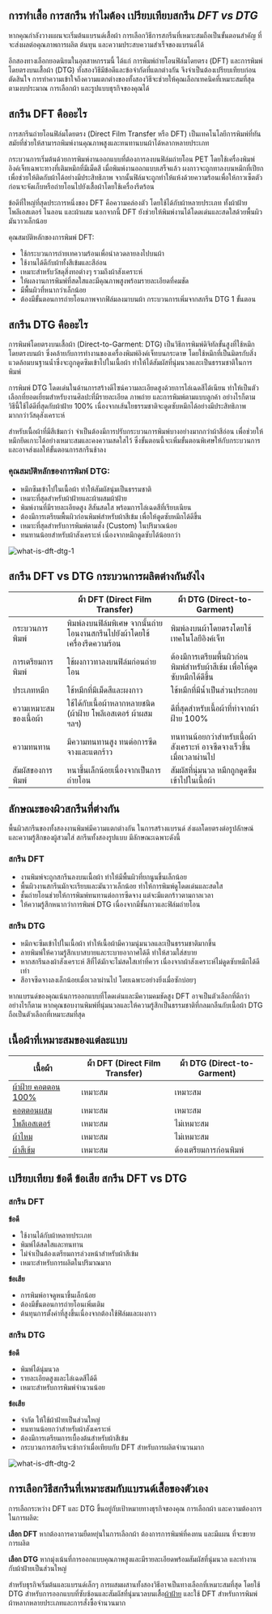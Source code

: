 ## **การทำเสื้อ การสกรีน ทำไมต้อง เปรียบเทียบสกรีน _DFT vs DTG_**

หากคุณกำลังวางแผนจะเริ่มต้นแบรนด์เสื้อผ้า การเลือกวิธีการสกรีนที่เหมาะสมถือเป็นขั้นตอนสำคัญ ที่จะส่งผลต่อคุณภาพการผลิต ต้นทุน และความประสบความสำเร็จของแบรนด์ได้

อีกสองทางเลือกยอดนิยมในอุตสาหกรรมนี้ ได้แก่ การพิมพ์ถ่ายโอนฟิล์มโดยตรง (DFT) และการพิมพ์โดยตรงบนเสื้อผ้า (DTG) ทั้งสองวิธีมีข้อดีและข้อจำกัดที่แตกต่างกัน จึงจำเป็นต้องเปรียบเทียบก่อนตัดสินใจ การทำความเข้าใจถึงความแตกต่างของทั้งสองวิธีจะช่วยให้คุณเลือกเทคนิคที่เหมาะสมที่สุดตามงบประมาณ การเลือกผ้า และรูปแบบธุรกิจของคุณได้

## **สกรีน DFT คืออะไร**

การสกรีนถ่ายโอนฟิล์มโดยตรง (Direct Film Transfer หรือ DFT) เป็นเทคโนโลยีการพิมพ์ที่ทันสมัยที่ช่วยให้สามารถพิมพ์งานคุณภาพสูงและทนทานบนผ้าได้หลากหลายประเภท

กระบวนการเริ่มต้นด้วยการพิมพ์งานออกแบบที่ต้องการลงบนฟิล์มถ่ายโอน PET โดยใช้เครื่องพิมพ์อิงค์เจ็ทเฉพาะทางที่เติมหมึกที่มีเม็ดสี เมื่อพิมพ์งานออกแบบเสร็จแล้ว ผงกาวจะถูกทาลงบนหมึกที่เปียกเพื่อช่วยให้ติดกับผ้าได้อย่างมีประสิทธิภาพ จากนั้นฟิล์มจะถูกทำให้แห้งด้วยความร้อนเพื่อให้กาวเซ็ตตัวก่อนจะจัดเก็บหรือถ่ายโอนไปยังเสื้อผ้าโดยใช้เครื่องรีดร้อน

ข้อดีที่ใหญ่ที่สุดประการหนึ่งของ DFT คือความคล่องตัว โดยใช้ได้กับผ้าหลายประเภท ทั้งผ้าฝ้าย โพลีเอสเตอร์ ไนลอน และผ้าผสม นอกจากนี้ DFT ยังช่วยให้พิมพ์งานได้โดดเด่นและสดใสด้วยพื้นผิวมันวาวเล็กน้อย

คุณสมบัติหลักของการพิมพ์ DFT:

- ใช้กระบวนการถ่ายเทความร้อนเพื่อนำลวดลายลงไปบนผ้า
- ใช้งานได้ดีกับผ้าทั้งสีเข้มและสีอ่อน
- เหมาะสำหรับวัสดุสิ่งทอต่างๆ รวมถึงผ้าสังเคราะห์
- ให้ผลงานการพิมพ์ที่สดใสและมีคุณภาพสูงพร้อมรายละเอียดที่คมชัด
- มีพื้นผิวที่หนากว่าเล็กน้อย
- ต้องมีขั้นตอนการถ่ายโอนภาพจากฟิล์มลงมาบนผ้า กระบวนการเพิ่มจากสกรีน DTG 1 ขั้นตอน

## **สกรีน DTG คืออะไร**

การพิมพ์โดยตรงบนเสื้อผ้า (Direct-to-Garment: DTG) เป็นวิธีการพิมพ์ดิจิทัลขั้นสูงที่ใช้หมึกโดยตรงบนผ้า ซึ่งคล้ายกับการทำงานของเครื่องพิมพ์อิงค์เจ็ทบนกระดาษ โดยใช้หมึกที่เป็นมิตรกับสิ่งแวดล้อมบนฐานน้ำซึ่งจะถูกดูดซึมเข้าไปในเนื้อผ้า ทำให้ได้สัมผัสที่นุ่มนวลและเป็นธรรมชาติในการพิมพ์

การพิมพ์ DTG โดดเด่นในด้านการสร้างดีไซน์ความละเอียดสูงด้วยการไล่เฉดสีได้เนียน ทำให้เป็นตัวเลือกที่ยอดเยี่ยมสำหรับงานศิลปะที่มีรายละเอียด ภาพถ่าย และการพิมพ์ตามแบบลูกค้า อย่างไรก็ตาม วิธีนี้ใช้ได้ดีที่สุดกับผ้าฝ้าย 100% เนื่องจากเส้นใยธรรมชาติจะดูดซับหมึกได้อย่างมีประสิทธิภาพมากกว่าวัสดุสังเคราะห์

สำหรับเนื้อผ้าที่มีสีเข้มกว่า จำเป็นต้องมีการปรับกระบวนการพิมพ์บางอย่างมากกว่าผ้าสีอ่อน เพื่อช่วยให้หมึกยึดเกาะได้อย่างเหมาะสมและคงความสดใสไว้ ซึ่งขั้นตอนนี้จะเพิ่มขั้นตอนพิเศษให้กับกระบวนการและอาจส่งผลให้ขั้นตอนการสกรีนช้าลง

### **คุณสมบัติหลักของการพิมพ์ DTG:**

- หมึกซึมเข้าไปในเนื้อผ้า ทำให้สัมผัสนุ่มเป็นธรรมชาติ
- เหมาะที่สุดสำหรับผ้าฝ้ายและผ้าผสมผ้าฝ้าย
- พิมพ์งานที่มีรายละเอียดสูง สีสันสดใส พร้อมการไล่เฉดสีที่เรียบเนียน
- ต้องมีการเตรียมพื้นผิวก่อนพิมพ์สำหรับผ้าสีเข้ม เพื่อให้ดูดซับหมึกได้ดีขึ้น
- เหมาะที่สุดสำหรับการพิมพ์ตามสั่ง (Custom) ในปริมาณน้อย
- ทนทานน้อยสำหรับผ้าสังเคราะห์ เนื่องจากหมึกดูดซับได้น้อยกว่า

![what-is-dft-dtg-1](/blog/what-is-dft-dtg-1.jpg)

## **สกรีน DFT vs DTG กระบวนการผลิตต่างกันยังไง**

|                        | ผ้า DFT (Direct Film Transfer)                                             | ผ้า DTG (Direct-to-Garment)                                                |
| ---------------------- | -------------------------------------------------------------------------- | -------------------------------------------------------------------------- |
| กระบวนการพิมพ์         | พิมพ์ลงบนฟิล์มพิเศษ จากนั้นถ่ายโอนงานสกรีนไปยังผ้าโดยใช้เครื่องรีดความร้อน | พิมพ์ลงบนผ้าโดยตรงโดยใช้เทคโนโลยีอิงค์เจ็ท                                 |
| การเตรียมการพิมพ์      | ใช้ผงกาวทาลงบนฟิล์มก่อนถ่ายโอน                                             | ต้องมีการเตรียมพื้นผิวก่อนพิมพ์สำหรับผ้าสีเข้ม เพื่อให้ดูดซับหมึกได้ดีขึ้น |
| ประเภทหมึก             | ใช้หมึกที่มีเม็ดสีและผงกาว                                                 | ใช้หมึกที่มีน้ำเป็นส่วนประกอบ                                              |
| ความเหมาะสมของเนื้อผ้า | ใช้ได้กับเนื้อผ้าหลากหลายชนิด (ผ้าฝ้าย โพลีเอสเตอร์ ผ้าผสม ฯลฯ)            | ดีที่สุดสำหรับเนื้อผ้าที่ทำจากผ้าฝ้าย 100%                                 |
| ความทนทาน              | มีความทนทานสูง ทนต่อการซีดจางและแตกร้าว                                    | ทนทานน้อยกว่าสำหรับเนื้อผ้าสังเคราะห์ อาจซีดจางเร็วขึ้นเมื่อเวลาผ่านไป     |
| สัมผัสของการพิมพ์      | หนาขึ้นเล็กน้อยเนื่องจากเป็นการถ่ายโอน                                     | สัมผัสที่นุ่มนวล หมึกถูกดูดซึมเข้าไปในเนื้อผ้า                             |

## **ลักษณะของผิวสกรีนที่ต่างกัน**

พื้นผิวสกรีนของทั้งสองงานพิมพ์มีความแตกต่างกัน ในการสร้างแบรนด์ ส่งผลโดยตรงต่อรูปลักษณ์และความรู้สึกของผู้สวมใส่ สกรีนทั้งสองรูปแบบ มีลักษณะเฉพาะดังนี้

### **สกรีน DFT**

- งานพิมพ์จะถูกสกรีนลงบนเนื้อผ้า ทำให้มีพื้นผิวที่ยกนูนขึ้นเล็กน้อย
- พื้นผิวงานสกรีนมักจะเรียบและมันวาวเล็กน้อย ทำให้การพิมพ์ดูโดดเด่นและสดใส
- ชั้นถ่ายโอนช่วยให้การพิมพ์ทนทานต่อการซีดจาง แต่จะมีแตกร้าวตามกาลเวลา
- ให้ความรู้สึกหนากว่าการพิมพ์ DTG เนื่องจากมีชั้นกาวและฟิล์มถ่ายโอน

### **สกรีน DTG**

- หมึกจะซึมเข้าไปในเนื้อผ้า ทำให้เนื้อผ้ามีความนุ่มนวลและเป็นธรรมชาติมากขึ้น
- ลายพิมพ์ให้ความรู้สึกเบาสบายและระบายอากาศได้ดี ทำให้สวมใส่สบาย
- หากสกรีนลงผ้าสังเคราะห์ สีที่ได้มักจะไม่สดใสเท่าที่ควร เนื่องจากผ้าสังเคราะห์ไม่ดูดซับหมึกได้ดีเท่า
- สีอาจซีดจางลงเล็กน้อยเมื่อเวลาผ่านไป โดยเฉพาะอย่างยิ่งเมื่อซักบ่อยๆ

หากแบรนด์ของคุณเน้นการออกแบบที่โดดเด่นและมีความคมชัดสูง DFT อาจเป็นตัวเลือกที่ดีกว่า อย่างไรก็ตาม หากคุณชอบงานพิมพ์ที่นุ่มนวลและให้ความรู้สึกเป็นธรรมชาติที่กลมกลืนกับเนื้อผ้า DTG ถือเป็นตัวเลือกที่เหมาะสมที่สุด

## **เนื้อผ้าที่เหมาะสมของแต่ละแบบ**

| **เนื้อผ้า**                                                                                                                                   | **ผ้า DFT (Direct Film Transfer)** | **ผ้า DTG (Direct-to-Garment)** |
| ---------------------------------------------------------------------------------------------------------------------------------------------- | ---------------------------------- | ------------------------------- |
| [ผ้าฝ้าย คอตตอน 100%](how-many-grades-of-cotton-are-there)                                                                                     | เหมาะสม                            | เหมาะสม                         |
| [คอตตอนผสม](what-is-cotton)                                                                                                                    | เหมาะสม                            | เหมาะสม                         |
| [โพลีเอสเตอร์](https://www.ruedee.com/th/fabric/polyester/#google_vignette)                                                                    | เหมาะสม                            | ไม่เหมาะสม                      |
| [ผ้าไหม](https://th.wikipedia.org/wiki/%E0%B8%9C%E0%B9%89%E0%B8%B2%E0%B9%84%E0%B8%AB%E0%B8%A1%E0%B9%84%E0%B8%97%E0%B8%A2)                      | เหมาะสม                            | ไม่เหมาะสม                      |
| [ผ้าสีเข้ม](https://www.electrolux.co.th/blog/how-to-wash-coloured-clothes/?srsltid=AfmBOoq_OEFuTTKeXujiSwSa_Pzp-S2LnmXB1gmkOpG3yugdjjCHL7JN) | เหมาะสม                            | ต้องเตรียมการก่อนพิมพ์          |


## **เปรียบเทียบ ข้อดี ข้อเสีย สกรีน DFT vs DTG**

### **สกรีน DFT**

**ข้อดี**

- ใช้งานได้กับผ้าหลายประเภท
- พิมพ์ได้สดใสและทนทาน
- ไม่จำเป็นต้องเตรียมการล่วงหน้าสำหรับผ้าสีเข้ม
- เหมาะสำหรับการผลิตในปริมาณมาก

**ข้อเสีย**

- การพิมพ์อาจดูหนาขึ้นเล็กน้อย
- ต้องมีขั้นตอนการถ่ายโอนเพิ่มเติม
- ต้นทุนการตั้งค่าที่สูงขึ้นเนื่องจากต้องใช้ฟิล์มและผงกาว

### **สกรีน DTG**

**ข้อดี**

- พิมพ์ได้นุ่มนวล 
- รายละเอียดสูงและไล่เฉดสีได้ดี
- เหมาะสำหรับการพิมพ์จำนวนน้อย

**ข้อเสีย**

- จำกัด ให้ใช้ผ้าฝ้ายเป็นส่วนใหญ่
- ทนทานน้อยกว่าสำหรับผ้าสังเคราะห์
- ต้องมีการเตรียมการเบื้องต้นสำหรับผ้าสีเข้ม
- กระบวนการสกรีนจะช้ากว่าเมื่อเทียบกับ DFT สำหรับการผลิตจำนวนมาก

![what-is-dft-dtg-2](/blog/what-is-dft-dtg-2.jpg)

## **การเลือกวิธีสกรีนที่เหมาะสมกับแบรนด์เสื้อของตัวเอง**

การเลือกระหว่าง DFT และ DTG ขึ้นอยู่กับเป้าหมายทางธุรกิจของคุณ การเลือกผ้า และความต้องการในการผลิต:

**เลือก DFT** หากต้องการความยืดหยุ่นในการเลือกผ้า ต้องการการพิมพ์ที่คงทน และมีแผน ที่จะขยายการผลิต

**เลือก DTG** หากมุ่งเน้นที่การออกแบบคุณภาพสูงและมีรายละเอียดพร้อมสัมผัสที่นุ่มนวล และทำงานกับผ้าฝ้ายเป็นส่วนใหญ่

สำหรับธุรกิจเริ่มต้นและแบรนด์เล็กๆ การผสมผสานทั้งสองวิธีอาจเป็นทางเลือกที่เหมาะสมที่สุด โดยใช้ DTG สำหรับการออกแบบที่ซับซ้อนและสัมผัสที่นุ่มนวลบนเสื้อ[ผ้าฝ้าย](https://th.wikipedia.org/wiki/%E0%B8%9C%E0%B9%89%E0%B8%B2%E0%B8%9D%E0%B9%89%E0%B8%B2%E0%B8%A2) และใช้ DFT สำหรับการพิมพ์ผ้าหลากหลายประเภทและการสั่งซื้อจำนวนมาก